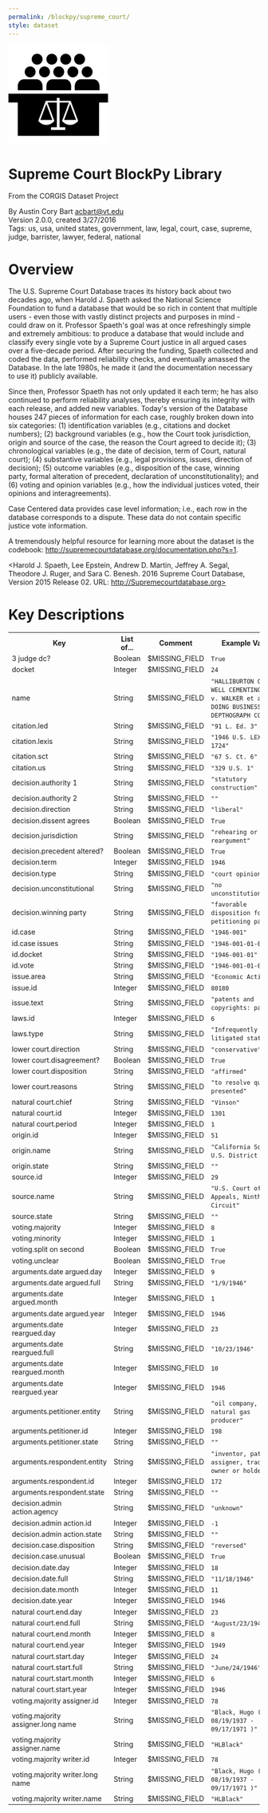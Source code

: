 ```yaml
---
permalink: /blockpy/supreme_court/
style: dataset
---
```


<img class="img-thumbnail float-right"
     src="/images/datasets/supreme-court-icon.png"
     alt="supreme court icon"
     role="presentation">

# Supreme Court BlockPy Library

<p class='lead'>From the CORGIS Dataset Project</p>

<span class='text-muted'>By Austin Cory Bart <acbart@vt.edu></span><br>
<span class='text-muted'>Version 2.0.0, created 3/27/2016</span><br>
<span class='text-muted'>Tags: us, usa, united states, government, law, legal, court, case, supreme, judge, barrister, lawyer, federal, national</span>

# Overview

<p> The U.S. Supreme Court Database traces its history back about two decades ago, when Harold J. Spaeth asked the National Science Foundation to fund a database that would be so rich in content that multiple users - even those with vastly distinct projects and purposes in mind - could draw on it. Professor Spaeth's goal was at once refreshingly simple and extremely ambitious: to produce a database that would include and classify every single vote by a Supreme Court justice in all argued cases over a five-decade period. After securing the funding, Spaeth collected and coded the data, performed reliability checks, and eventually amassed the Database. In the late 1980s, he made it (and the documentation necessary to use it) publicly available. </p><p> Since then, Professor Spaeth has not only updated it each term; he has also continued to perform reliability analyses, thereby ensuring its integrity with each release, and added new variables. Today's version of the Database houses 247 pieces of information for each case, roughly broken down into six categories: (1) identification variables (e.g., citations and docket numbers); (2) background variables (e.g., how the Court took jurisdiction, origin and source of the case, the reason the Court agreed to decide it); (3) chronological variables (e.g., the date of decision, term of Court, natural court); (4) substantive variables (e.g., legal provisions, issues, direction of decision); (5) outcome variables (e.g., disposition of the case, winning party, formal alteration of precedent, declaration of unconstitutionality); and (6) voting and opinion variables (e.g., how the individual justices voted, their opinions and interagreements). </p><p> Case Centered data provides case level information; i.e., each row in the database corresponds to a dispute. These data do not contain specific justice vote information. </p><p> A tremendously helpful resource for learning more about the dataset is the codebook: <a href='http://supremecourtdatabase.org/documentation.php?s=1'>http://supremecourtdatabase.org/documentation.php?s=1</a>. </p>



<Harold J. Spaeth, Lee Epstein, Andrew D. Martin, Jeffrey A. Segal, Theodore J. Ruger, and Sara C. Benesh. 2016 Supreme Court Database, Version 2015 Release 02. URL: http://Supremecourtdatabase.org>




# Key Descriptions
    
<table class='table table-condensed table-striped table-bordered table-hover'>
<tr>
    <th class=''>Key</th>
    <th class=''>List of...</th>
    <th class=''>Comment</th>
    <th class=''>Example Value</th>
</tr>

<tr>
    <td>3 judge dc?</td>
    <td>Boolean</td> 
    <td>$MISSING_FIELD</td>
    <td><code>True</code></td>
</tr>

<tr>
    <td>docket</td>
    <td>Integer</td> 
    <td>$MISSING_FIELD</td>
    <td><code>24</code></td>
</tr>

<tr>
    <td>name</td>
    <td>String</td> 
    <td>$MISSING_FIELD</td>
    <td><code>"HALLIBURTON OIL WELL CEMENTING CO. v. WALKER et al., DOING BUSINESS AS DEPTHOGRAPH CO."</code></td>
</tr>

<tr>
    <td>citation.led</td>
    <td>String</td> 
    <td>$MISSING_FIELD</td>
    <td><code>"91 L. Ed. 3"</code></td>
</tr>

<tr>
    <td>citation.lexis</td>
    <td>String</td> 
    <td>$MISSING_FIELD</td>
    <td><code>"1946 U.S. LEXIS 1724"</code></td>
</tr>

<tr>
    <td>citation.sct</td>
    <td>String</td> 
    <td>$MISSING_FIELD</td>
    <td><code>"67 S. Ct. 6"</code></td>
</tr>

<tr>
    <td>citation.us</td>
    <td>String</td> 
    <td>$MISSING_FIELD</td>
    <td><code>"329 U.S. 1"</code></td>
</tr>

<tr>
    <td>decision.authority 1</td>
    <td>String</td> 
    <td>$MISSING_FIELD</td>
    <td><code>"statutory construction"</code></td>
</tr>

<tr>
    <td>decision.authority 2</td>
    <td>String</td> 
    <td>$MISSING_FIELD</td>
    <td><code>""</code></td>
</tr>

<tr>
    <td>decision.direction</td>
    <td>String</td> 
    <td>$MISSING_FIELD</td>
    <td><code>"liberal"</code></td>
</tr>

<tr>
    <td>decision.dissent agrees</td>
    <td>Boolean</td> 
    <td>$MISSING_FIELD</td>
    <td><code>True</code></td>
</tr>

<tr>
    <td>decision.jurisdiction</td>
    <td>String</td> 
    <td>$MISSING_FIELD</td>
    <td><code>"rehearing or reargument"</code></td>
</tr>

<tr>
    <td>decision.precedent altered?</td>
    <td>Boolean</td> 
    <td>$MISSING_FIELD</td>
    <td><code>True</code></td>
</tr>

<tr>
    <td>decision.term</td>
    <td>Integer</td> 
    <td>$MISSING_FIELD</td>
    <td><code>1946</code></td>
</tr>

<tr>
    <td>decision.type</td>
    <td>String</td> 
    <td>$MISSING_FIELD</td>
    <td><code>"court opinion"</code></td>
</tr>

<tr>
    <td>decision.unconstitutional</td>
    <td>String</td> 
    <td>$MISSING_FIELD</td>
    <td><code>"no unconstitutionality"</code></td>
</tr>

<tr>
    <td>decision.winning party</td>
    <td>String</td> 
    <td>$MISSING_FIELD</td>
    <td><code>"favorable disposition for petitioning party"</code></td>
</tr>

<tr>
    <td>id.case</td>
    <td>String</td> 
    <td>$MISSING_FIELD</td>
    <td><code>"1946-001"</code></td>
</tr>

<tr>
    <td>id.case issues</td>
    <td>String</td> 
    <td>$MISSING_FIELD</td>
    <td><code>"1946-001-01-01"</code></td>
</tr>

<tr>
    <td>id.docket</td>
    <td>String</td> 
    <td>$MISSING_FIELD</td>
    <td><code>"1946-001-01"</code></td>
</tr>

<tr>
    <td>id.vote</td>
    <td>String</td> 
    <td>$MISSING_FIELD</td>
    <td><code>"1946-001-01-01-01"</code></td>
</tr>

<tr>
    <td>issue.area</td>
    <td>String</td> 
    <td>$MISSING_FIELD</td>
    <td><code>"Economic Activity"</code></td>
</tr>

<tr>
    <td>issue.id</td>
    <td>Integer</td> 
    <td>$MISSING_FIELD</td>
    <td><code>80180</code></td>
</tr>

<tr>
    <td>issue.text</td>
    <td>String</td> 
    <td>$MISSING_FIELD</td>
    <td><code>"patents and copyrights: patent"</code></td>
</tr>

<tr>
    <td>laws.id</td>
    <td>Integer</td> 
    <td>$MISSING_FIELD</td>
    <td><code>6</code></td>
</tr>

<tr>
    <td>laws.type</td>
    <td>String</td> 
    <td>$MISSING_FIELD</td>
    <td><code>"Infrequently litigated statutes"</code></td>
</tr>

<tr>
    <td>lower court.direction</td>
    <td>String</td> 
    <td>$MISSING_FIELD</td>
    <td><code>"conservative"</code></td>
</tr>

<tr>
    <td>lower court.disagreement?</td>
    <td>Boolean</td> 
    <td>$MISSING_FIELD</td>
    <td><code>True</code></td>
</tr>

<tr>
    <td>lower court.disposition</td>
    <td>String</td> 
    <td>$MISSING_FIELD</td>
    <td><code>"affirmed"</code></td>
</tr>

<tr>
    <td>lower court.reasons</td>
    <td>String</td> 
    <td>$MISSING_FIELD</td>
    <td><code>"to resolve question presented"</code></td>
</tr>

<tr>
    <td>natural court.chief</td>
    <td>String</td> 
    <td>$MISSING_FIELD</td>
    <td><code>"Vinson"</code></td>
</tr>

<tr>
    <td>natural court.id</td>
    <td>Integer</td> 
    <td>$MISSING_FIELD</td>
    <td><code>1301</code></td>
</tr>

<tr>
    <td>natural court.period</td>
    <td>Integer</td> 
    <td>$MISSING_FIELD</td>
    <td><code>1</code></td>
</tr>

<tr>
    <td>origin.id</td>
    <td>Integer</td> 
    <td>$MISSING_FIELD</td>
    <td><code>51</code></td>
</tr>

<tr>
    <td>origin.name</td>
    <td>String</td> 
    <td>$MISSING_FIELD</td>
    <td><code>"California Southern U.S. District Court"</code></td>
</tr>

<tr>
    <td>origin.state</td>
    <td>String</td> 
    <td>$MISSING_FIELD</td>
    <td><code>""</code></td>
</tr>

<tr>
    <td>source.id</td>
    <td>Integer</td> 
    <td>$MISSING_FIELD</td>
    <td><code>29</code></td>
</tr>

<tr>
    <td>source.name</td>
    <td>String</td> 
    <td>$MISSING_FIELD</td>
    <td><code>"U.S. Court of Appeals, Ninth Circuit"</code></td>
</tr>

<tr>
    <td>source.state</td>
    <td>String</td> 
    <td>$MISSING_FIELD</td>
    <td><code>""</code></td>
</tr>

<tr>
    <td>voting.majority</td>
    <td>Integer</td> 
    <td>$MISSING_FIELD</td>
    <td><code>8</code></td>
</tr>

<tr>
    <td>voting.minority</td>
    <td>Integer</td> 
    <td>$MISSING_FIELD</td>
    <td><code>1</code></td>
</tr>

<tr>
    <td>voting.split on second</td>
    <td>Boolean</td> 
    <td>$MISSING_FIELD</td>
    <td><code>True</code></td>
</tr>

<tr>
    <td>voting.unclear</td>
    <td>Boolean</td> 
    <td>$MISSING_FIELD</td>
    <td><code>True</code></td>
</tr>

<tr>
    <td>arguments.date argued.day</td>
    <td>Integer</td> 
    <td>$MISSING_FIELD</td>
    <td><code>9</code></td>
</tr>

<tr>
    <td>arguments.date argued.full</td>
    <td>String</td> 
    <td>$MISSING_FIELD</td>
    <td><code>"1/9/1946"</code></td>
</tr>

<tr>
    <td>arguments.date argued.month</td>
    <td>Integer</td> 
    <td>$MISSING_FIELD</td>
    <td><code>1</code></td>
</tr>

<tr>
    <td>arguments.date argued.year</td>
    <td>Integer</td> 
    <td>$MISSING_FIELD</td>
    <td><code>1946</code></td>
</tr>

<tr>
    <td>arguments.date reargued.day</td>
    <td>Integer</td> 
    <td>$MISSING_FIELD</td>
    <td><code>23</code></td>
</tr>

<tr>
    <td>arguments.date reargued.full</td>
    <td>String</td> 
    <td>$MISSING_FIELD</td>
    <td><code>"10/23/1946"</code></td>
</tr>

<tr>
    <td>arguments.date reargued.month</td>
    <td>Integer</td> 
    <td>$MISSING_FIELD</td>
    <td><code>10</code></td>
</tr>

<tr>
    <td>arguments.date reargued.year</td>
    <td>Integer</td> 
    <td>$MISSING_FIELD</td>
    <td><code>1946</code></td>
</tr>

<tr>
    <td>arguments.petitioner.entity</td>
    <td>String</td> 
    <td>$MISSING_FIELD</td>
    <td><code>"oil company, or natural gas producer"</code></td>
</tr>

<tr>
    <td>arguments.petitioner.id</td>
    <td>Integer</td> 
    <td>$MISSING_FIELD</td>
    <td><code>198</code></td>
</tr>

<tr>
    <td>arguments.petitioner.state</td>
    <td>String</td> 
    <td>$MISSING_FIELD</td>
    <td><code>""</code></td>
</tr>

<tr>
    <td>arguments.respondent.entity</td>
    <td>String</td> 
    <td>$MISSING_FIELD</td>
    <td><code>"inventor, patent assigner, trademark owner or holder"</code></td>
</tr>

<tr>
    <td>arguments.respondent.id</td>
    <td>Integer</td> 
    <td>$MISSING_FIELD</td>
    <td><code>172</code></td>
</tr>

<tr>
    <td>arguments.respondent.state</td>
    <td>String</td> 
    <td>$MISSING_FIELD</td>
    <td><code>""</code></td>
</tr>

<tr>
    <td>decision.admin action.agency</td>
    <td>String</td> 
    <td>$MISSING_FIELD</td>
    <td><code>"unknown"</code></td>
</tr>

<tr>
    <td>decision.admin action.id</td>
    <td>Integer</td> 
    <td>$MISSING_FIELD</td>
    <td><code>-1</code></td>
</tr>

<tr>
    <td>decision.admin action.state</td>
    <td>String</td> 
    <td>$MISSING_FIELD</td>
    <td><code>""</code></td>
</tr>

<tr>
    <td>decision.case.disposition</td>
    <td>String</td> 
    <td>$MISSING_FIELD</td>
    <td><code>"reversed"</code></td>
</tr>

<tr>
    <td>decision.case.unusual</td>
    <td>Boolean</td> 
    <td>$MISSING_FIELD</td>
    <td><code>True</code></td>
</tr>

<tr>
    <td>decision.date.day</td>
    <td>Integer</td> 
    <td>$MISSING_FIELD</td>
    <td><code>18</code></td>
</tr>

<tr>
    <td>decision.date.full</td>
    <td>String</td> 
    <td>$MISSING_FIELD</td>
    <td><code>"11/18/1946"</code></td>
</tr>

<tr>
    <td>decision.date.month</td>
    <td>Integer</td> 
    <td>$MISSING_FIELD</td>
    <td><code>11</code></td>
</tr>

<tr>
    <td>decision.date.year</td>
    <td>Integer</td> 
    <td>$MISSING_FIELD</td>
    <td><code>1946</code></td>
</tr>

<tr>
    <td>natural court.end.day</td>
    <td>Integer</td> 
    <td>$MISSING_FIELD</td>
    <td><code>23</code></td>
</tr>

<tr>
    <td>natural court.end.full</td>
    <td>String</td> 
    <td>$MISSING_FIELD</td>
    <td><code>"August/23/1949"</code></td>
</tr>

<tr>
    <td>natural court.end.month</td>
    <td>Integer</td> 
    <td>$MISSING_FIELD</td>
    <td><code>8</code></td>
</tr>

<tr>
    <td>natural court.end.year</td>
    <td>Integer</td> 
    <td>$MISSING_FIELD</td>
    <td><code>1949</code></td>
</tr>

<tr>
    <td>natural court.start.day</td>
    <td>Integer</td> 
    <td>$MISSING_FIELD</td>
    <td><code>24</code></td>
</tr>

<tr>
    <td>natural court.start.full</td>
    <td>String</td> 
    <td>$MISSING_FIELD</td>
    <td><code>"June/24/1946"</code></td>
</tr>

<tr>
    <td>natural court.start.month</td>
    <td>Integer</td> 
    <td>$MISSING_FIELD</td>
    <td><code>6</code></td>
</tr>

<tr>
    <td>natural court.start.year</td>
    <td>Integer</td> 
    <td>$MISSING_FIELD</td>
    <td><code>1946</code></td>
</tr>

<tr>
    <td>voting.majority assigner.id</td>
    <td>Integer</td> 
    <td>$MISSING_FIELD</td>
    <td><code>78</code></td>
</tr>

<tr>
    <td>voting.majority assigner.long name</td>
    <td>String</td> 
    <td>$MISSING_FIELD</td>
    <td><code>"Black, Hugo ( 08/19/1937 - 09/17/1971 )"</code></td>
</tr>

<tr>
    <td>voting.majority assigner.name</td>
    <td>String</td> 
    <td>$MISSING_FIELD</td>
    <td><code>"HLBlack"</code></td>
</tr>

<tr>
    <td>voting.majority writer.id</td>
    <td>Integer</td> 
    <td>$MISSING_FIELD</td>
    <td><code>78</code></td>
</tr>

<tr>
    <td>voting.majority writer.long name</td>
    <td>String</td> 
    <td>$MISSING_FIELD</td>
    <td><code>"Black, Hugo ( 08/19/1937 - 09/17/1971 )"</code></td>
</tr>

<tr>
    <td>voting.majority writer.name</td>
    <td>String</td> 
    <td>$MISSING_FIELD</td>
    <td><code>"HLBlack"</code></td>
</tr>

</table>